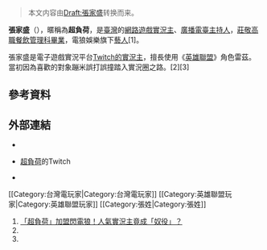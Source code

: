 > 本文内容由[Draft:張家盛](https://zh.wikipedia.org/wiki/Draft:張家盛)转换而来。


**張家盛**（），暱稱為**超負荷**，是[臺灣](../Page/臺灣.md "wikilink")的[網路遊戲](https://zh.wikipedia.org/wiki/網路遊戲 "wikilink")[實況主](https://zh.wikipedia.org/wiki/實況主 "wikilink")、[廣播電臺](https://zh.wikipedia.org/wiki/廣播電臺 "wikilink")[主持人](https://zh.wikipedia.org/wiki/主持人 "wikilink")，[莊敬高職餐飲管理科畢業](https://zh.wikipedia.org/wiki/莊敬高職 "wikilink")，電狼娛樂旗下[藝人](https://zh.wikipedia.org/wiki/藝人 "wikilink")\[1\]。

張家盛是電子遊戲實況平台[Twitch的實況主](https://zh.wikipedia.org/wiki/Twitch_\(網路\) "wikilink")，擅長使用《[英雄聯盟](https://zh.wikipedia.org/wiki/英雄聯盟 "wikilink")》角色雷茲。當初因為喜歡的對象蹦米誤打誤撞踏入實況圈之路。\[2\]\[3\]

## 參考資料

## 外部連結

  -
  - [超負荷](https://www.twitch.tv/sam1268)的Twitch

  -
\[\[Category:台灣電玩家|Category:台灣電玩家\]\] \[\[Category:英雄聯盟玩家|Category:英雄聯盟玩家\]\] \[\[Category:張姓|Category:張姓\]\]

1.  [「超負荷」加盟閃電狼！人氣實況主竟成「奴役」？](https://newtalk.tw/news/view/2017-07-16/92407)
2.
3.